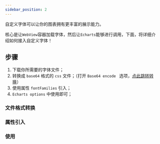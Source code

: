 ```yaml
---
sidebar_position: 2
---
```

自定义字体可以让你的图表拥有更丰富的展示能力。

核心是让`WebView`容器加载字体，然后让`Echarts`能够进行调用，下面，将详细介绍如何接入自定义字体！

## 步骤
1. 下载你所需要的字体文件；
2. 转换成 `base64` 格式的 `css` 文件；（打开 `Base64 encode ` 选项，[点此跳转转换](https://transfonter.org/)）
3. 使用属性 `fontFamilies` 引入；
4. `Echarts options` 中使用即可；

### 文件格式转换

### 属性引入

### 使用

